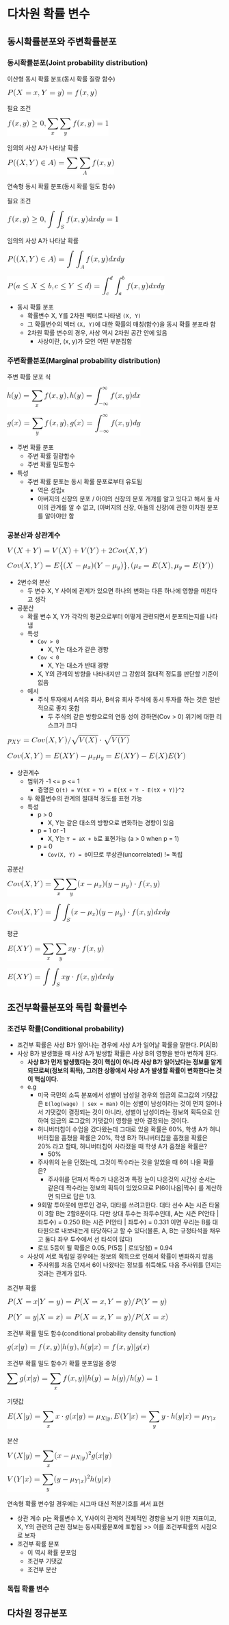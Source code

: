 # 다차원 확률 변수

## 동시확률분포와 주변확률분포

### 동시확률분포(Joint probability distribution)

이산형 동시 확률 분포(동시 확률 질량 함수)

![](./images/ch6/joint_probability_mass_function1.gif)

필요 조건

![](./images/ch6/joint_probability_mass_function2.gif)

임의의 사상 A가 나타날 확률

![](./images/ch6/joint_probability_mass_function3.gif)

연속형 동시 확률 분포(동시 확률 밀도 함수)

필요 조건

![](./images/ch6/joint_probability_density_function2.gif)

임의의 사상 A가 나타날 확률

![](./images/ch6/joint_probability_density_function3.gif)

![](./images/ch6/joint_probability_density_function1.gif)

- 동시 확률 분포
  - 확률변수 X, Y를 2차원 벡터로 나타냄 `(X, Y)`
  - 그 확률변수의 벡터 `(X, Y)`에 대한 확률의 매칭(함수)을 동시 확률 분포라 함
  - 2차원 확률 변수의 경우, 사상 역시 2차원 공간 안에 있음
    - 사상이란, (x, y)가 모인 어떤 부분집합

### 주변확률분포(Marginal probability distribution)

주변 확률 분포 식

![](./images/ch6/marginal_probability_function1.gif)

![](./images/ch6/marginal_probability_function2.gif)

- 주변 확률 분포
  - 주변 확률 질량함수
  - 주변 확률 밀도함수
- 특성
  - 주변 확률 분포는 동시 확률 분포로부터 유도됨
    - 역은 성립x
    - 아버지의 신장의 분포 / 아이의 신장의 분포 개개를 알고 있다고 해서 둘 사이의 관계를 알 수 없고, (아버지의 신장, 아들의 신장)에 관한 이차원 분포를 알아야만 함

### 공분산과 상관계수

![](./images/ch6/covariance.gif)

![](./images/ch6/covariance2.gif)

- 2변수의 분산
  - 두 변수 X, Y 사이에 관계가 있으면 하나의 변화는 다른 하나에 영향을 미친다고 생각
- 공분산
  - 확률 변수 X, Y가 각각의 평균으로부터 어떻게 관련되면서 분포되는지를 나타냄
  - 특성
    - `Cov > 0`
      - X, Y는 대소가 같은 경향
    - `Cov < 0`
      - X, Y는 대소가 반대 경향
    - X, Y의 관계의 방향을 나타내지만 그 강함의 절대적 정도를 판단할 기준이 없음
  - 예시
    - 주식 투자에서 A석유 회사, B석유 회사 주식에 동시 투자를 하는 것은 일반적으로 좋지 못함
      - 두 주식의 같은 방향으로의 연동 성이 강하면(Cov > 0) 위기에 대한 리스크가 크다

![](./images/ch6/correlation_coefficient1.gif)

![](./images/ch6/correlation_coefficient2.gif)

- 상관계수
  - 범위가 -1 <= p <= 1
    - 증명은 `Q(t) = V(tX + Y) = E{tX + Y - E(tX + Y)}^2`
  - 두 확률변수의 관계의 절대적 정도를 표현 가능
  - 특성
    - p > 0
      - X, Y는 같은 대소의 방향으로 변화하는 경향이 있음
    - p = 1 or -1
      - X, Y는 `Y = aX + b`로 표현가능 (a > 0 when p = 1)
    - p = 0
      - `Cov(X, Y) = 0`이므로 무상관(uncorrelated) != 독립

공분산

![](./images/ch6/covariance3.gif)

![](./images/ch6/covariance4.gif)

평균

![](./images/ch6/covariance5.gif)

![](./images/ch6/covariance6.gif)

## 조건부확률분포와 독립 확률변수

### 조건부 확률(Conditional probability)

- 조건부 확률은 사상 B가 일어나는 경우에 사상 A가 일어날 확률을 말한다. P(A|B)
- 사상 B가 발생했을 때 사상 A가 발생할 확률은 사상 B의 영향을 받아 변하게 된다.
  - **사상 B가 먼저 발생했다는 것이 핵심이 아니라 사상 B가 일어났다는 정보를 알게 되므로써(정보의 획득), 그러한 상황에서 사상 A가 발생할 확률이 변화한다는 것이 핵심이다.**
  - e.g
    - 미국 국민의 소득 분포에서 성별이 남성일 경우의 임금의 로그값의 기댓값은 `E(log(wage) | sex = man)` 이는 성별이 남성이라는 것이 먼저 일어나서 기댓값이 결정되는 것이 아니라, 성별이 남성이라는 정보의 획득으로 인하여 임금의 로그값의 기댓값이 영향을 받아 결정되는 것이다.
    - 허니버터칩이 수업을 갔다왔는데 그대로 있을 확률은 60%, 학생 A가 허니버터칩을 훔쳤을 확률은 20%, 학생 B가 허니버터칩을 훔쳤을 확률은 20% 라고 할때, 허니버터칩이 사라졌을 때 학생 A가 훔쳤을 확률은?
      - 50%
    - 주사위의 눈을 던졌는데, 그것이 짝수라는 것을 알았을 때 6이 나올 확률은?
      - 주사위를 던져서 짝수가 나온것과 특정 눈이 나온것의 시간상 순서는 같은데 짝수라는 정보의 획득이 있었으므로 P(6이나옴|짝수) 를 계산하면 되므로 답은 1/3.
    - 9회말 투아웃에 만루인 경우, 대타를 쓰려고한다. 대타 선수 A는 시즌 타율이 3할 B는 2할8푼이다. 다만 상대 투수는 좌투수인데, A는 시즌 P(안타 | 좌투수) = 0.250 B는 시즌 P(안타 | 좌투수) = 0.331 이면 우리는 B를 대타원으로 내보내는게 타당하다고 할 수 있다(물론, A, B는 규정타석을 채우고 둘다 좌우 투수에서 선 타석이 많다)
    - 로또 5등이 될 확률은 0.05, P(5등 | 로또당첨) = 0.94
  - 사상이 서로 독립일 경우에는 정보의 획득으로 인해서 확률이 변화하지 않음
    - 주사위를 처음 던져서 6이 나왔다는 정보를 취득해도 다음 주사위를 던지는 것과는 관계가 없다.

조건부 확률

![](./images/ch6/conditional_probability1.gif)

![](./images/ch6/conditional_probability2.gif)

조건부 확률 밀도 함수(conditional probability density function)

![](./images/ch6/conditional_probability_density_function1.gif)

조건부 확률 밀도 함수가 확률 분포임을 증명

![](./images/ch6/conditional_probability_density_function2.gif)

기댓값

![](./images/ch6/conditional_probability_distribution_expectation.gif)

분산

![](./images/ch6/conditional_probability_distribution_variance1.gif)

![](./images/ch6/conditional_probability_distribution_variance2.gif)

연속형 확률 변수일 경우에는 시그마 대신 적분기호를 써서 표현

- 상관 계수 p는 확률변수 X, Y사이의 관계의 전체적인 경향을 보기 위한 지표이고, X, Y의 관련의 근원 정보는 동시확률분포에 포함됨 >> 이를 조건부확률의 시점으로 보자
- 조건부 확률 분포
  - 이 역시 확률 분포임
  - 조건부 기댓값
  - 조건부 분산

### 독립 확률 변수



## 다차원 정규분포
